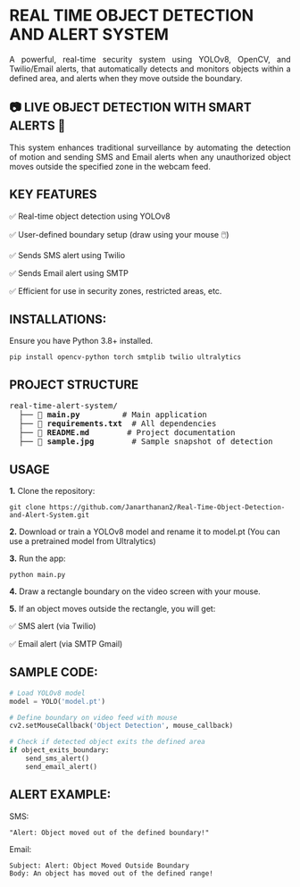 # REAL TIME OBJECT DETECTION AND ALERT SYSTEM
<div align="justify">
A powerful, real-time security system using YOLOv8, OpenCV, and Twilio/Email alerts, that automatically detects and monitors objects within a defined area, and alerts when they move outside the boundary.
</div>

## 📷 LIVE OBJECT DETECTION WITH SMART ALERTS 🚨
<div align="justify">
    This system enhances traditional surveillance by automating the detection of motion and sending SMS and Email alerts when any unauthorized object moves outside the specified zone in the webcam feed.
</div>


## KEY FEATURES


✅ Real-time object detection using YOLOv8

✅ User-defined boundary setup (draw using your mouse 🖱️)

✅ Sends SMS alert using Twilio

✅ Sends Email alert using SMTP

✅ Efficient for use in security zones, restricted areas, etc.


## INSTALLATIONS:
Ensure you have Python 3.8+ installed.
```
pip install opencv-python torch smtplib twilio ultralytics
```

## PROJECT STRUCTURE


<div style="font-family: monospace;">
real-time-alert-system/<br>
&nbsp;&nbsp;├── 📄 <b>main.py</b>&nbsp;&nbsp;&nbsp;&nbsp;&nbsp;&nbsp;&nbsp;&nbsp;&nbsp;# Main application<br>
&nbsp;&nbsp;├── 📄 <b>requirements.txt</b>&nbsp;&nbsp;# All dependencies<br>
&nbsp;&nbsp;├── 📄 <b>README.md</b>&nbsp;&nbsp;&nbsp;&nbsp;&nbsp;&nbsp;&nbsp;&nbsp;# Project documentation<br>
&nbsp;&nbsp;├── 📸 <b>sample.jpg</b>&nbsp;&nbsp;&nbsp;&nbsp;&nbsp;&nbsp;&nbsp;&nbsp;# Sample snapshot of detection<br>
</div>

## USAGE

**1.** Clone the repository:

```
git clone https://github.com/Janarthanan2/Real-Time-Object-Detection-and-Alert-System.git
```

**2.** Download or train a YOLOv8 model and rename it to model.pt
(You can use a pretrained model from Ultralytics)

**3.** Run the app:
```
python main.py
```

**4.** Draw a rectangle boundary on the video screen with your mouse.

**5.** If an object moves outside the rectangle, you will get:

   ✅ SMS alert (via Twilio)

   ✅ Email alert (via SMTP Gmail)



## SAMPLE CODE:
```py
# Load YOLOv8 model
model = YOLO('model.pt')

# Define boundary on video feed with mouse
cv2.setMouseCallback('Object Detection', mouse_callback)

# Check if detected object exits the defined area
if object_exits_boundary:
    send_sms_alert()
    send_email_alert()
```

## ALERT EXAMPLE:

SMS:
```
"Alert: Object moved out of the defined boundary!"
```

Email:
```
Subject: Alert: Object Moved Outside Boundary
Body: An object has moved out of the defined range!
```

